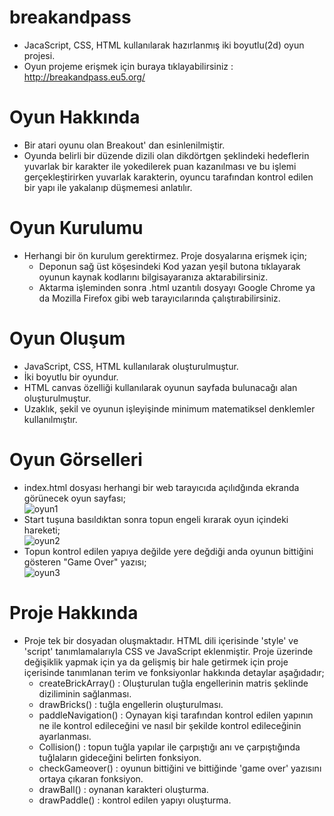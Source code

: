 # breakandpass
 * JacaScript, CSS, HTML kullanılarak hazırlanmış iki boyutlu(2d) oyun projesi. <br />
 * Oyun projeme erişmek için buraya tıklayabilirsiniz : http://breakandpass.eu5.org/  <br />
# Oyun Hakkında
 * Bir atari oyunu olan Breakout' dan esinlenilmiştir. <br />
 * Oyunda belirli bir düzende dizili olan dikdörtgen şeklindeki hedeflerin yuvarlak bir karakter ile yokedilerek puan kazanılması ve bu işlemi gerçekleştirirken yuvarlak karakterin, oyuncu tarafından kontrol edilen bir yapı ile yakalanıp düşmemesi anlatılır. <br />
# Oyun Kurulumu
 * Herhangi bir ön kurulum gerektirmez. Proje dosyalarına erişmek için; <br />
   * Deponun sağ üst köşesindeki Kod yazan yeşil butona tıklayarak oyunun kaynak kodlarını bilgisayaranıza aktarabilirsiniz. <br />
   * Aktarma işleminden sonra .html uzantılı dosyayı Google Chrome ya da Mozilla Firefox gibi web tarayıcılarında çalıştırabilirsiniz. <br />
# Oyun Oluşum
 * JavaScript, CSS, HTML kullanılarak oluşturulmuştur. <br />
 * İki boyutlu bir oyundur. <br />
 * HTML canvas özelliği kullanılarak oyunun sayfada bulunacağı alan oluşturulmuştur. <br />
 * Uzaklık, şekil ve oyunun işleyişinde minimum matematiksel denklemler kullanılmıştır. <br />
# Oyun Görselleri
 * index.html dosyası herhangi bir web tarayıcıda açılıdğında ekranda görünecek oyun sayfası; <br />
    ![oyun1](https://user-images.githubusercontent.com/56195071/117902920-32819d00-b2d7-11eb-8d1c-a5b5faaa132e.PNG)
 * Start tuşuna basıldıktan sonra topun engeli kırarak oyun içindeki hareketi; <br />
    ![oyun2](https://user-images.githubusercontent.com/56195071/117903020-6e1c6700-b2d7-11eb-9642-5a1db097442e.PNG)
 * Topun kontrol edilen yapıya değilde yere değdiği anda oyunun bittiğini gösteren "Game Over" yazısı; <br />
    ![oyun3](https://user-images.githubusercontent.com/56195071/117903186-c3587880-b2d7-11eb-98b4-35cfb9523cd6.PNG)
# Proje Hakkında
 * Proje tek bir dosyadan oluşmaktadır. HTML dili içerisinde 'style' ve 'script' tanımlamalarıyla CSS ve JavaScript eklenmiştir. Proje üzerinde değişiklik yapmak için ya da gelişmiş bir hale getirmek için proje içerisinde tanımlanan terim ve fonksiyonlar hakkında detaylar aşağıdadır;
   * createBrickArray() : Oluşturulan tuğla engellerinin matris şeklinde diziliminin sağlanması.
   * drawBricks() : tuğla engellerin oluşturulması.
   * paddleNavigation() : Oynayan kişi tarafından kontrol edilen yapının ne ile kontrol edileceğini ve nasıl bir şekilde kontrol edileceğinin ayarlanması.
   * Collision() : topun tuğla yapılar ile çarpıştığı anı ve çarpıştığında tuğlaların gideceğini belirten fonksiyon.
   * checkGameover() : oyunun bittiğini ve bittiğinde 'game over' yazısını ortaya çıkaran fonksiyon.
   * drawBall() : oynanan karakteri oluşturma.
   * drawPaddle() : kontrol edilen yapıyı oluşturma.
